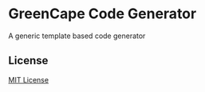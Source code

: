 # GreenCape Code Generator

A generic template based code generator

## License

[MIT License](LICENSE)
